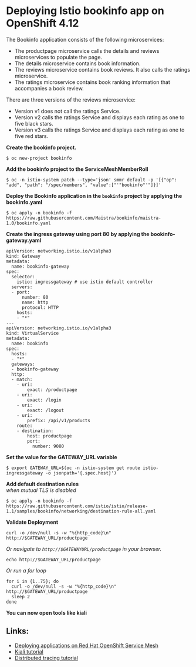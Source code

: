 # Deploying Istio bookinfo app on OpenShift 4.12

The Bookinfo application consists of the following microservices:
* The productpage microservice calls the details and reviews microservices to populate the page.
* The details microservice contains book information.
* The reviews microservice contains book reviews. It also calls the ratings microservice.
* The ratings microservice contains book ranking information that accompanies a book review.

There are three versions of the reviews microservice:

* Version v1 does not call the ratings Service.
* Version v2 calls the ratings Service and displays each rating as one to five black stars.
* Version v3 calls the ratings Service and displays each rating as one to five red stars.


**Create the bookinfo project.**
```
$ oc new-project bookinfo
```

**Add the bookinfo project to the ServiceMeshMemberRoll**
```
$ oc -n istio-system patch --type='json' smmr default -p '[{"op": "add", "path": "/spec/members", "value":["'"bookinfo"'"]}]'
```

**Deploy the Bookinfo application in the `bookinfo` project by applying the bookinfo.yaml**
```
$ oc apply -n bookinfo -f https://raw.githubusercontent.com/Maistra/bookinfo/maistra-1.0/bookinfo.yaml
```

**Create the ingress gateway using port 80 by applying the bookinfo-gateway.yaml**
```
apiVersion: networking.istio.io/v1alpha3
kind: Gateway
metadata:
  name: bookinfo-gateway
spec:
  selector:
    istio: ingressgateway # use istio default controller
  servers:
  - port:
      number: 80
      name: http
      protocol: HTTP
    hosts:
    - "*"
---
apiVersion: networking.istio.io/v1alpha3
kind: VirtualService
metadata:
  name: bookinfo
spec:
  hosts:
  - "*"
  gateways:
  - bookinfo-gateway
  http:
  - match:
    - uri:
        exact: /productpage
    - uri:
        exact: /login
    - uri:
        exact: /logout
    - uri:
        prefix: /api/v1/products
    route:
    - destination:
        host: productpage
        port:
          number: 9080
```


**Set the value for the GATEWAY_URL variable**
```
$ export GATEWAY_URL=$(oc -n istio-system get route istio-ingressgateway -o jsonpath='{.spec.host}')
```

**Add default destination rules**  
*when mutual TLS is disabled*
```
$ oc apply -n bookinfo -f https://raw.githubusercontent.com/istio/istio/release-1.1/samples/bookinfo/networking/destination-rule-all.yaml
```

**Validate Deployment**
```
curl -o /dev/null -s -w "%{http_code}\n" http://$GATEWAY_URL/productpage
```

*Or navigate to  `http://$GATEWAYURL/productpage` in your browser.*
```
echo http://$GATEWAY_URL/productpage
```

*Or run a for loop*
```
for i in {1..75}; do
  curl -o /dev/null -s -w "%{http_code}\n" http://$GATEWAY_URL/productpage
  sleep 2
done
```

**You can now open tools like kiali**

## Links:
* [Deploying applications on Red Hat OpenShift Service Mesh](https://docs.openshift.com/container-platform/4.8/service_mesh/service_mesh_day_two/prepare-to-deploy-applications-ossm.html)  
* [Kiali tutorial](https://docs.openshift.com/container-platform/4.28/service_mesh/service_mesh_day_two/ossm-tutorial-kiali.html)  
* [Distributed tracing tutorial](https://docs.openshift.com/container-platform/4.2/service_mesh/service_mesh_day_two/ossm-tutorial-jaeger-tracing.html)  
